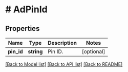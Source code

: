 # # AdPinId

## Properties

Name | Type | Description | Notes
------------ | ------------- | ------------- | -------------
**pin_id** | **string** | Pin ID. | [optional]

[[Back to Model list]](../../README.md#models) [[Back to API list]](../../README.md#endpoints) [[Back to README]](../../README.md)
